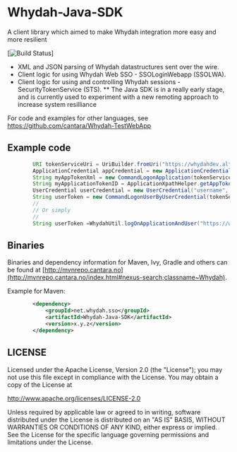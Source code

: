 Whydah-Java-SDK
===============

A client library which aimed to make Whydah integration more easy and more resilient

[![Build Status](http://jenkins.capraconsulting.no/buildStatus/icon?job=Whydah-Java-SDK)]

* XML and JSON parsing of Whydah datastructures sent over the wire.
* Client logic for using Whydah Web SSO - SSOLoginWebapp (SSOLWA).
* Client logic for using and controlling Whydah sessions - SecurityTokenService (STS).
**	The Java SDK is in a really early stage, and is currently used to experiment with a new remoting approach to increase system resilliance

For code and examples for other languages, see <https://github.com/cantara/Whydah-TestWebApp>


## Example code

```java
        URI tokenServiceUri = UriBuilder.fromUri("https://whydahdev.altrancloud.com/tokenservice/").build();
        ApplicationCredential appCredential = new ApplicationCredential("applicationID","applicationSecret");
        String myAppTokenXml = new CommandLogonApplication(tokenServiceUri, appCredential).execute();
        String myApplicationTokenID = ApplicationXpathHelper.getAppTokenIdFromAppToken(myAppTokenXml);
        UserCredential userCredential = new UserCredential("username", "password");
        String userToken = new CommandLogonUserByUserCredential(tokenServiceUri, myApplicationTokenID, myAppTokenXml, userCredential, UUID.randomUUID().toString()).execute();
        //
        // Or simply
        //
        String userToken =WhydahUtil.logOnApplicationAndUser("https://whydahdev.altrancloud.com/tokenservice/", "applicationID","applicationSecret", "username", "password");

```


## Binaries

Binaries and dependency information for Maven, Ivy, Gradle and others can be found at [http://mvnrepo.cantara.no](http://mvnrepo.cantara.no/index.html#nexus-search;classname~Whydah).

Example for Maven:

```xml
        <dependency>
            <groupId>net.whydah.sso</groupId>
            <artifactId>Whydah-Java-SDK</artifactId>
            <version>x.y.z</version>
        </dependency>
```


## LICENSE

Licensed under the Apache License, Version 2.0 (the "License");
you may not use this file except in compliance with the License.
You may obtain a copy of the License at

<http://www.apache.org/licenses/LICENSE-2.0>

Unless required by applicable law or agreed to in writing, software
distributed under the License is distributed on an "AS IS" BASIS,
WITHOUT WARRANTIES OR CONDITIONS OF ANY KIND, either express or implied.
See the License for the specific language governing permissions and
limitations under the License.
